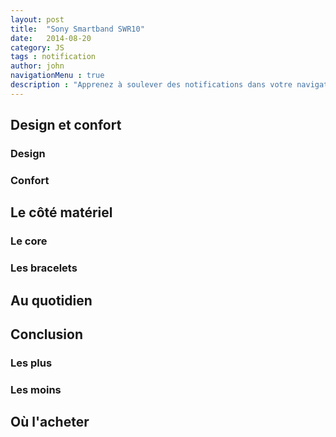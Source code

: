 ```yaml
---
layout: post
title:  "Sony Smartband SWR10"
date:   2014-08-20
category: JS
tags : notification
author: john
navigationMenu : true
description : "Apprenez à soulever des notifications dans votre navigateurs pour augmenter les interactions avec l'utilisateur"
---
```


## Design et confort
### Design
### Confort

## Le côté matériel
### Le core
### Les bracelets

## Au quotidien

## Conclusion
### Les plus
### Les moins

## Où l'acheter
